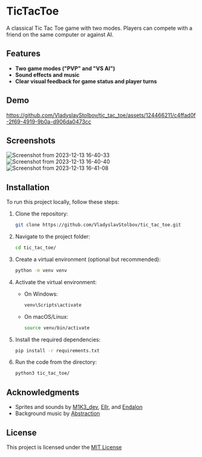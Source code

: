 # TicTacToe

A classical Tic Tac Toe game with two modes. Players can compete with a friend on the same computer or against AI.

## Features

- **Two game modes ("PVP" and "VS AI")**
- **Sound effects and music**
- **Clear visual feedback for game status and player turns**

## Demo

https://github.com/VladyslavStolbov/tic_tac_toe/assets/124466211/c4ffad0f-2f69-4919-9b0a-d906da0473cc

## Screenshots
![Screenshot from 2023-12-13 16-40-33](https://github.com/VladyslavStolbov/tic_tac_toe/assets/124466211/c281dda0-7d0f-47a8-8701-594293200b6b)
![Screenshot from 2023-12-13 16-40-40](https://github.com/VladyslavStolbov/tic_tac_toe/assets/124466211/329ed6ce-5944-4cde-9d4d-a6740476f957)
![Screenshot from 2023-12-13 16-41-08](https://github.com/VladyslavStolbov/tic_tac_toe/assets/124466211/9a101ae5-3118-48b4-be26-eac3a1c72072)

## Installation

To run this project locally, follow these steps:

1. Clone the repository:

    ```bash
    git clone https://github.com/VladyslavStolbov/tic_tac_toe.git
    ```

2. Navigate to the project folder:

    ```bash
    cd tic_tac_toe/
    ```

3. Create a virtual environment (optional but recommended):

    ```bash
    python -m venv venv
    ```

4. Activate the virtual environment:

    - On Windows:

        ```bash
        venv\Scripts\activate
        ```

    - On macOS/Linux:

        ```bash
        source venv/bin/activate
        ```

5. Install the required dependencies:

    ```bash
    pip install -r requirements.txt
    ```
   
6. Run the code from the directory:

    ```bash
    python3 tic_tac_toe/
    ```

## Acknowledgments

- Sprites and sounds by [M1K3_dev](https://m1k3-dev.itch.io/tic-tac-toe-asset-pack), [Ellr](https://ellr.itch.io/universal-ui-soundpack), and [Endalon](https://endalon.itch.io/game-ui-sounds-vol-1-freebies-endalon-studios)
- Background music by [Abstraction](http://abstractionmusic.bandcamp.com/)

## License

This project is licensed under the [MIT License](https://choosealicense.com/licenses/mit/)
